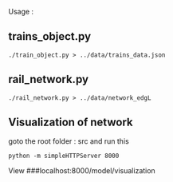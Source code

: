 Usage :

trains_object.py
-----------------
```
./train_object.py > ../data/trains_data.json

```

rail_network.py
----------------
```
./rail_network.py > ../data/network_edgL
```

Visualization of network
-------------------------
goto the root folder : src
and run this
```
python -m simpleHTTPServer 8000
```

View ###localhost:8000/model/visualization
